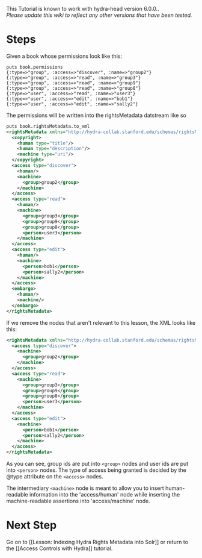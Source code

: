 This Tutorial is known to work with hydra-head version 6.0.0..  
_Please update this wiki to reflect any other versions that have been tested._

# Steps

Given a book whose permissions look like this:
```text
puts book.permissions
{:type=>"group", :access=>"discover", :name=>"group2"}
{:type=>"group", :access=>"read", :name=>"group3"}
{:type=>"group", :access=>"read", :name=>"group9"}
{:type=>"group", :access=>"read", :name=>"group8"}
{:type=>"user", :access=>"read", :name=>"user3"}
{:type=>"user", :access=>"edit", :name=>"bob1"}
{:type=>"user", :access=>"edit", :name=>"sally2"}
```

The permissions will be written into the rightsMetadata datstream like so
```xml
puts book.rightsMetadata.to_xml
<rightsMetadata xmlns="http://hydra-collab.stanford.edu/schemas/rightsMetadata/v1" version="0.1">
  <copyright>
    <human type="title"/>
    <human type="description"/>
    <machine type="uri"/>
  </copyright>
  <access type="discover">
    <human/>
    <machine>
      <group>group2</group>
    </machine>
  </access>
  <access type="read">
    <human/>
    <machine>
      <group>group3</group>
      <group>group9</group>
      <group>group8</group>
      <person>user3</person>
    </machine>
  </access>
  <access type="edit">
    <human/>
    <machine>
      <person>bob1</person>
      <person>sally2</person>
    </machine>
  </access>
  <embargo>
    <human/>
    <machine/>
  </embargo>
</rightsMetadata>
```

If we remove the nodes that aren't relevant to this lesson, the XML looks like this:

```xml
<rightsMetadata xmlns="http://hydra-collab.stanford.edu/schemas/rightsMetadata/v1" version="0.1">
  <access type="discover">
    <machine>
      <group>group2</group>
    </machine>
  </access>
  <access type="read">
    <machine>
      <group>group3</group>
      <group>group9</group>
      <group>group8</group>
      <person>user3</person>
    </machine>
  </access>
  <access type="edit">
    <machine>
      <person>bob1</person>
      <person>sally2</person>
    </machine>
  </access>
</rightsMetadata>
```

As you can see, group ids are put into `<group>` nodes and user ids are put into `<person>` nodes.  The type of access being granted is decided by the @type attribute on the `<access>` nodes.

The intermediary `<machine>` node is meant to allow you to insert human-readable information into the 'access/human' node while inserting the machine-readable assertions into 'access/machine' node.

# Next Step
Go on to [[Lesson: Indexing Hydra Rights Metadata into Solr]] or return to the [[Access Controls with Hydra]] tutorial.